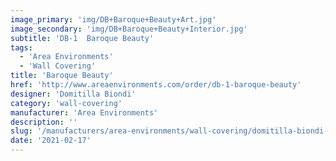 ```yaml
---
image_primary: 'img/DB+Baroque+Beauty+Art.jpg'
image_secondary: 'img/DB+Baroque+Beauty+Interior.jpg'
subtitle: 'DB-1  Baroque Beauty'
tags:
  - 'Area Environments'
  - 'Wall Covering'
title: 'Baroque Beauty'
href: 'http://www.areaenvironments.com/order/db-1-baroque-beauty'
designer: 'Domitilla Biondi'
category: 'wall-covering'
manufacturer: 'Area Environments'
description: ''
slug: '/manufacturers/area-environments/wall-covering/domitilla-biondi-baroque-beauty'
date: '2021-02-17'
---
```

